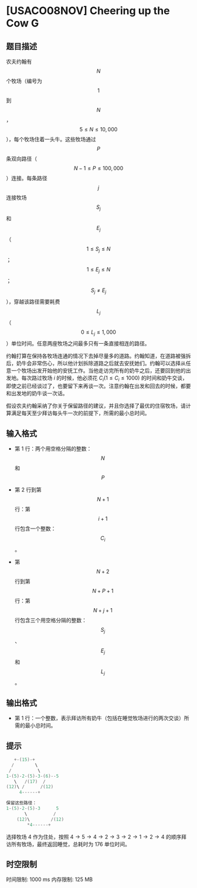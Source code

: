 # [USACO08NOV] Cheering up the Cow G

## 题目描述

农夫约翰有 $$ N $$ 个牧场（编号为 $$ 1 $$ 到 $$ N $$，$$ 5 \leq N \leq 10,000 $$），每个牧场住着一头牛。这些牧场通过 $$ P $$ 条双向路径（$$ N-1 \leq P \leq 100,000 $$）连接。每条路径 $$ j $$ 连接牧场 $$ S_j $$ 和 $$ E_j $$（$$ 1 \leq S_j \leq N $$；$$ 1 \leq E_j \leq N $$；$$ S_j \neq E_j $$），穿越该路径需要耗费 $$ L_j $$（$$ 0 \leq L_j \leq 1,000 $$）单位时间。任意两座牧场之间最多只有一条直接相连的路径。

约翰打算在保持各牧场连通的情况下去掉尽量多的道路。约翰知道，在道路被强拆后，奶牛会非常伤心，所以他计划拆除道路之后就去安抚她们。约翰可以选择从任意一个牧场出发开始他的安抚工作。当他走访完所有的奶牛之后，还要回到他的出发地。每次路过牧场 $i$ 的时候，他必须花 $C_i( 1 \leq C_i \leq 1000 )$ 的时间和奶牛交谈，即使之前已经谈过了，也要留下来再谈一次。注意约翰在出发和回去的时候，都要和出发地的奶牛谈一次话。

假设农夫约翰采纳了你关于保留路径的建议，并且你选择了最优的住宿牧场，请计算满足每天至少拜访每头牛一次的前提下，所需的最小总时间。

## 输入格式

* 第 $1$ 行：两个用空格分隔的整数：$$ N $$ 和 $$ P $$  

* 第 $2$ 行到第 $$ N+1 $$ 行：第 $$ i+1 $$ 行包含一个整数：$$ C_i $$  。

* 第 $$ N+2 $$ 行到第 $$ N+P+1 $$ 行：第 $$ N+j+1 $$ 行包含三个用空格分隔的整数：$$ S_j $$、$$ E_j $$ 和 $$ L_j $$。

## 输出格式

* 第 1 行：一个整数，表示拜访所有奶牛（包括在睡觉牧场进行的两次交谈）所需的最小总时间。

## 提示

```cpp
   +-(15)-+
  /        \
 /          \
1-(5)-2-(5)-3-(6)--5
   \   /(17)  /
(12)\ /      /(12)
     4------+

保留这些路径：
1-(5)-2-(5)-3      5
       \          /
    (12)\        /(12)
        *4------+
```

选择牧场 $4$ 作为住处，按照 $4→5→4→2→3→2→1→2→4$ 的顺序拜访所有牧场，最终返回睡觉，总耗时为 $176$ 单位时间。

## 时空限制

时间限制: 1000 ms
内存限制: 125 MB
